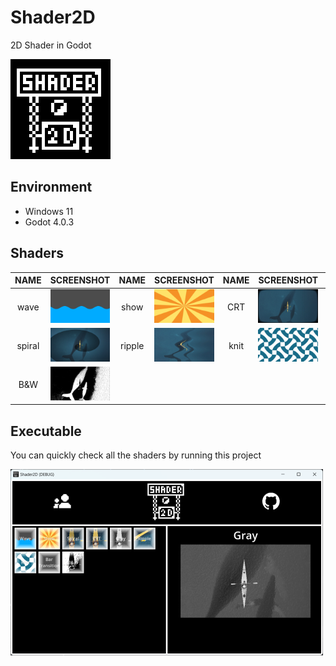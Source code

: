 # Shader2D
2D Shader in Godot

![logo](.screenshots/logo.png)

## Environment
- Windows 11
- Godot 4.0.3

## Shaders
| NAME   | SCREENSHOT                       | NAME          | SCREENSHOT                              | NAME | SCREENSHOT                    | NAME | SCREENSHOT                     |
|:------:| -------------------------------- |:------:|:---------------------------------------:|:----:|:-----------------------------:|:----:|:------------------------------:|
| wave   | ![wave](.screenshots/wave.png)   | show   | ![wave](.screenshots/show.png)          | CRT  | ![wave](.screenshots/CRT.png) | gray | ![wave](.screenshots/gray.png) |
| spiral | ![wave](.screenshots/spiral.png) | ripple | ![wave](.screenshots/ripple.png) | knit | ![knit](.screenshots/knit.png) | bar transition | ![knit](.screenshots/bar_transition.png) |
| B&W | ![wave](.screenshots/B&W.png) |        |                                         |      |                               |      |                                |

## Executable
You can quickly check all the shaders by running this project

![app](.screenshots/viewer.png)
